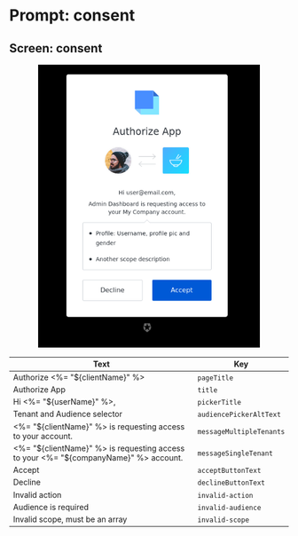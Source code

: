 # Prompt: consent

## Screen: consent

<p style="text-align: center;">
  <img alt="consent reference screenshot" class="ul-prompt-screenshot" data-ul-prompt="consent" src="/media/articles/universal-login/text-customization/consent.png" style="width: 400px;"/>
</p>

|Text|Key|
|----------|----------|
|Authorize <%= "${clientName}" %>|`pageTitle`|
|Authorize App|`title`|
|Hi <%= "${userName}" %>,|`pickerTitle`|
|Tenant and Audience selector|`audiencePickerAltText`|
|<%= "${clientName}" %> is requesting access to your account.|`messageMultipleTenants`|
|<%= "${clientName}" %> is requesting access to your <%= "${companyName}" %> account.|`messageSingleTenant`|
|Accept|`acceptButtonText`|
|Decline|`declineButtonText`|
|Invalid action|`invalid-action`|
|Audience is required|`invalid-audience`|
|Invalid scope, must be an array|`invalid-scope`|

